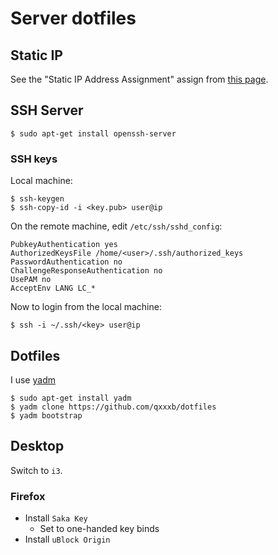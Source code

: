 # Server dotfiles

## Static IP

See the "Static IP Address Assignment" assign from
[this page](https://ubuntu.com/server/docs/network-configuration).

## SSH Server
```
$ sudo apt-get install openssh-server
```

### SSH keys

Local machine:
```
$ ssh-keygen
$ ssh-copy-id -i <key.pub> user@ip
```

On the remote machine, edit `/etc/ssh/sshd_config`:
```
PubkeyAuthentication yes
AuthorizedKeysFile /home/<user>/.ssh/authorized_keys
PasswordAuthentication no
ChallengeResponseAuthentication no
UsePAM no
AcceptEnv LANG LC_*
```

Now to login from the local machine:
```
$ ssh -i ~/.ssh/<key> user@ip
```

## Dotfiles

I use [yadm](https://yadm.io/)

```
$ sudo apt-get install yadm
$ yadm clone https://github.com/qxxxb/dotfiles
$ yadm bootstrap
```

## Desktop

Switch to `i3`.

### Firefox

- Install `Saka Key`
  - Set to one-handed key binds
- Install `uBlock Origin`
